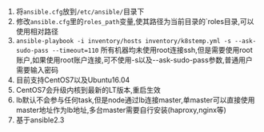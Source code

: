 ###
 1. 将`ansible.cfg`放到`/etc/ansible/`目录下
 2. 修改`ansible.cfg`里的`roles_path`变量,使其路径为当前目录的`roles目录,可以使用相对路径
 3. `ansible-playbook -i inventory/hosts inventory/k8stemp.yml -s --ask-sudo-pass --timeout=110` 所有机器均未使用root连接ssh,但是需要使用root账户,如果使用root账户连接,可不使用-s以及--ask-sudo-pass参数,普通用户需要输入密码
 4. 目前支持CentOS7以及Ubuntu16.04
 5. CentOS7会升级内核到最新的LT版本,重启生效
 6. lb默认不会参与任何task,但是node通过lb连接master,单master可以直接使用master地址作为lb地址,多台master需要自行安装(haproxy,nginx等)
 7. 基于ansible2.3

